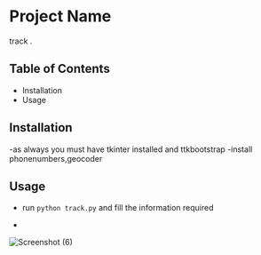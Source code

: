 # Project Name

track .

## Table of Contents

- Installation
- Usage

## Installation

-as always you must have tkinter installed and ttkbootstrap
-install phonenumbers,geocoder 

## Usage

- run `python track.py` and fill the information required

- 
![Screenshot (6)](https://github.com/chrisryankent/trackpy/assets/142613652/5edf352d-0760-44e4-aa97-7577a450df2b)
